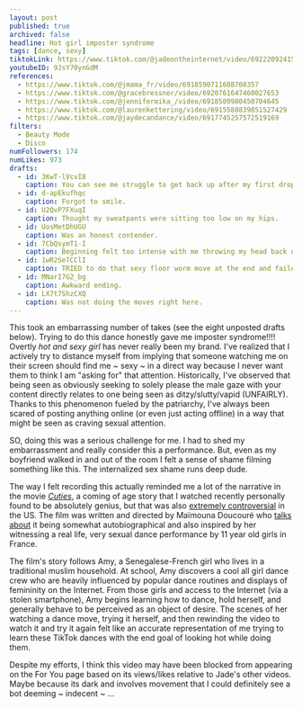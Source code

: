 ```yaml
---
layout: post
published: true
archived: false
headline: Hot girl imposter syndrome
tags: [dance, sexy]
tiktokLink: https://www.tiktok.com/@jadeontheinternet/video/6922209241574968582
youtubeID: 9JsY70ynGdM
references:
  - https://www.tiktok.com/@jmama_fr/video/6918590711608708357
  - https://www.tiktok.com/@gracebressner/video/6920761647460027653
  - https://www.tiktok.com/@jennifermika_/video/6918509980450704645
  - https://www.tiktok.com/@laurenkettering/video/6915588839851527429
  - https://www.tiktok.com/@jaydecandance/video/6917745257572519169
filters:
  - Beauty Mode
  - Disco
numFollowers: 174
numLikes: 973
drafts:
  - id: 3KwT-lVcvI8
    caption: You can see me struggle to get back up after my first drop down lol.
  - id: d-apEkufhqc
    caption: Forgot to smile.
  - id: U2QvP7FXuqI
    caption: Thought my sweatpants were sitting too low on my hips.
  - id: UosMetDhUGU
    caption: Was an honest contender.
  - id: 7CbQsymT1-I
    caption: Beginning felt too intense with me throwing my head back needed to TONE IT DOWN.
  - id: 1wR2Se7CClI
    caption: TRIED to do that sexy floor worm move at the end and failed.
  - id: MNarI7G2_bg
    caption: Awkward ending.
  - id: LX7t7ShzCXQ
    caption: Was not doing the moves right here.
---
```


This took an embarrassing number of takes (see the eight unposted drafts below). Trying to do this dance honestly gave me imposter syndrome!!!! Overtly _hot and sexy girl_ has never really been my brand. I've realized that I actively try to distance myself from implying that someone watching me on their screen should find me ~ sexy ~ in a direct way because I never want them to think I am "asking for" that attention. Historically, I've observed that being seen as obviously seeking to solely please the male gaze with your content directly relates to one being seen as ditzy/slutty/vapid (UNFAIRLY). Thanks to this phenomenon fueled by the patriarchy, I've always been scared of posting anything online (or even just acting offline) in a way that might be seen as craving sexual attention.

SO, doing this was a serious challenge for me. I had to shed my embarrassment and really consider this a performance. But, even as my boyfriend walked in and out of the room I felt a sense of shame filming something like this. The internalized sex shame runs deep dude.

The way I felt recording this actually reminded me a lot of the narrative in the movie [_Cuties_](https://en.wikipedia.org/wiki/Cuties), a coming of age story that I watched recently personally found to be absolutely genius, but that was also [extremely controversial](https://www.nytimes.com/2020/09/12/movies/cuties-netflix.html) in the US. The film was written and directed by Maïmouna Doucouré who [talks about](https://www.youtube.com/watch?v=Q8dsjAoazdY) it being somewhat autobiographical and also inspired by her witnessing a real life, very sexual dance performance by 11 year old girls in France.

The film's story follows Amy, a Senegalese-French girl who lives in a traditional muslim household. At school, Amy discovers a cool all girl dance crew who are heavily influenced by popular dance routines and displays of femininity on the Internet. From those girls and access to the Internet (via a stolen smartphone), Amy begins learning how to dance, hold herself, and generally behave to be perceived as an object of desire. The scenes of her watching a dance move, trying it herself, and then rewinding the video to watch it and try it again felt like an accurate representation of me trying to learn these TikTok dances with the end goal of looking hot while doing them.

Despite my efforts, I think this video may have been blocked from appearing on the For You page based on its views/likes relative to Jade's other videos. Maybe because its dark and involves movement that I could definitely see a bot deeming ~ indecent ~ ...
